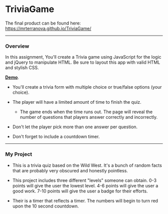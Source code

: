 # TriviaGame

The final product can be found here: https://mrterranova.github.io/TriviaGame/

________________________________________________________________________________

### Overview

In this assignment, You'll create a Trivia game using JavaScript for the logic and jQuery to manipulate HTML. Be sure to layout this app with valid HTML and stylish CSS.


**[Demo](https://youtu.be/fBIj8YsA9dk)**.

* You'll create a trivia form with multiple choice or true/false options (your choice).

* The player will have a limited amount of time to finish the quiz. 

  * The game ends when the time runs out. The page will reveal the number of questions that players answer correctly and incorrectly.

* Don't let the player pick more than one answer per question.

* Don't forget to include a countdown timer.

_____________________________________________________________________

### My Project

* This is a trivia quiz based on the Wild West. It's a bunch of random facts that are probably very obscured and honestly pointless. 

* This project includes three different "levels" someone can obtain. 
        0-3 points will give the user the lowest level.
        4-6 points will give the user a good work.
        7-10 points will give the user a badge for their efforts. 

* Their is a timer that reflects a timer. The numbers will begin to turn red upon the 10 second countdown.